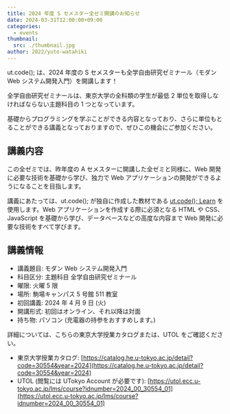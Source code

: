 ```yaml
---
title: 2024 年度 S セメスター全ゼミ開講のお知らせ
date: 2024-03-31T12:00:00+09:00
categories:
  - events
thumbnail:
  src: ./thumbnail.jpg
author: 2022/yuto-watahiki
---
```


ut.code(); は、2024 年度の S セメスターも全学自由研究ゼミナール（モダン Web システム開発入門）を開講します！

全学自由研究ゼミナールは、東京大学の全科類の学生が最低 2 単位を取得しなければならない主題科目の 1 つとなっています。

基礎からプログラミングを学ぶことができる内容となっており、さらに単位もとることができる講義となっておりますので、ぜひこの機会にご参加ください。

## 講義内容

この全ゼミでは、昨年度の A セメスターに開講した全ゼミと同様に、Web 開発に必要な技術を基礎から学び、独力で Web アプリケーションの開発ができるようになることを目指します。

講義にあたっては、ut.code(); が独自に作成した教材である [ut.code(); Learn](https://learn.utcode.net/) を使用します。Web アプリケーションを作成する際に必須となる HTML や CSS、JavaScript を基礎から学び、データベースなどの高度な内容まで Web 開発に必要な技術をすべて学びます。

## 講義情報

- 講義題目: モダン Web システム開発入門
- 科目区分: 主題科目 全学自由研究ゼミナール
- 曜限: 火曜 5 限
- 場所: 駒場キャンパス 5 号館 511 教室
- 初回講義: 2024 年 4 月 9 日 (火)
- 開講形式: 初回はオンライン、それ以降は対面
- 持ち物: パソコン (充電器の持参をおすすめします。)

詳細については、こちらの東京大学授業カタログまたは、UTOL をご確認ください。

- 東京大学授業カタログ: [https://catalog.he.u-tokyo.ac.jp/detail?code=30554&year=2024](https://catalog.he.u-tokyo.ac.jp/detail?code=30554&year=2024)
- UTOL (閲覧には UTokyo Account が必要です): [https://utol.ecc.u-tokyo.ac.jp/lms/course?idnumber=2024_00_30554_01](https://utol.ecc.u-tokyo.ac.jp/lms/course?idnumber=2024_00_30554_01)
